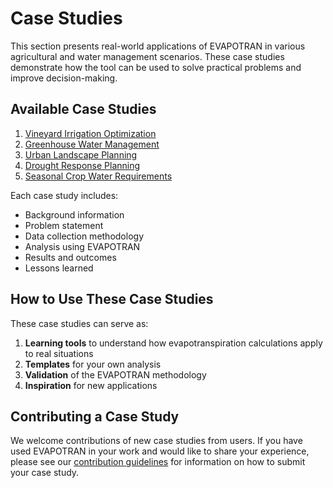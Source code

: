 # Case Studies

This section presents real-world applications of EVAPOTRAN in various agricultural and water management scenarios. These case studies demonstrate how the tool can be used to solve practical problems and improve decision-making.

## Available Case Studies

1. [Vineyard Irrigation Optimization](vineyard-irrigation)
2. [Greenhouse Water Management](greenhouse-management)
3. [Urban Landscape Planning](urban-landscape)
4. [Drought Response Planning](drought-response)
5. [Seasonal Crop Water Requirements](seasonal-crop-water)

Each case study includes:

- Background information
- Problem statement
- Data collection methodology
- Analysis using EVAPOTRAN
- Results and outcomes
- Lessons learned

## How to Use These Case Studies

These case studies can serve as:

1. **Learning tools** to understand how evapotranspiration calculations apply to real situations
2. **Templates** for your own analysis
3. **Validation** of the EVAPOTRAN methodology
4. **Inspiration** for new applications

## Contributing a Case Study

We welcome contributions of new case studies from users. If you have used EVAPOTRAN in your work and would like to share your experience, please see our [contribution guidelines](../development-contributing) for information on how to submit your case study.